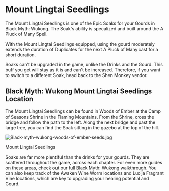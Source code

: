 # Mount Lingtai Seedlings

The Mount Lingtai Seedlings is one of the Epic Soaks for your Gourds in Black Myth: Wukong. The Soak's ability is specalized and built around the A Pluck of Many Spell. 

With the Mount Lingtai Seedlings equipped, using the gourd moderately extends the duration of Duplicates for the next A Pluck of Many cast for a short duration. 

Soaks can't be upgraded in the game, unlike the Drinks and the Gourd. This buff you get will stay as it is and can't be increased. Therefore, if you want to switch to a different Soak, head back to the Shen Monkey vendor. 

## Black Myth: Wukong Mount Lingtai Seedlings Location

The Mount Lingtai Seedlings can be found in Woods of Ember at the Camp of Seasons Shrine in the Flaming Mountains. From the Shrine, cross the bridge and follow the path to the left. Along the next bridge and past the large tree, you can find the Soak sitting in the gazebo at the top of the hill. 

![Black-myth-wukong-woods-of-ember-seeds.jpg](https://oyster.ignimgs.com/mediawiki/apis.ign.com/black-myth-wukong/9/90/Black-myth-wukong-woods-of-ember-seeds.jpg)

Mount Lingtai Seedlings

Soaks are far more plentiful than the drinks for your gourds. They are scattered throughout the game, across each chapter. For even more guides on these areas, check out our full Black Myth: Wukong walkthrough. You can also keep track of the Awaken Wine Worm locations and Luoija Fragrant Vine locations, which are key to upgrading your healing potential and Gourd.